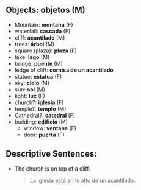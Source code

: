 ## Objects: **objetos** (M)
- Mountain: **montaña** (F)
- waterfall: **cascada** (F)
- cliff: **acantilado** (M)
- trees: **árbol** (M)
- square (plaza): **plaza** (F)
- lake: **lago** (M)
- bridge: **puente** (M)
- ledge of cliff: **cornisa de un acantilado**
- statue: **estatua** (F)
- sky: **cielo** (M)
- sun: **sol** (M)
- light: **luz** (F)
- church?: **iglesia** (F)
- temple?: **templo** (M) 
- Cathedral?: **catedral** (F)
- building: **edificio** (M)
	- window: **ventana** (F)
	- door: **puerta** (F)
## Descriptive Sentences:
- The church is on top of a cliff.
	> La iglesia está en lo alto de un acantilado.
